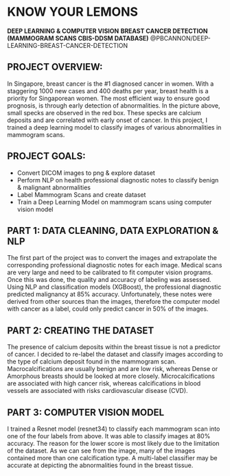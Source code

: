 # KNOW YOUR LEMONS 
**DEEP LEARNING & COMPUTER VISION** 
**BREAST CANCER DETECTION (MAMMOGRAM SCANS CBIS-DDSM DATABASE)**
@PBCANNON/DEEP-LEARNING-BREAST-CANCER-DETECTION

## PROJECT OVERVIEW:
In Singapore, breast cancer is the #1 diagnosed cancer in women. With a staggering 1000 new cases and 400 deaths per year, breast health is a priority for Singaporean women. The most efficient way to ensure good prognosis, is through early detection of abnormalities. In the picture above, small specks are observed in the red box. These specks are calcium deposits and are correlated with early onset of cancer. In this project, I trained a deep learning model to classify images of various abnormalities in mammogram scans. 

## PROJECT GOALS:
- Convert DICOM images to png & explore dataset
- Perform NLP on health professional diagnostic notes to classify benign & malignant abnormalities
- Label Mammogram Scans and create dataset
- Train a Deep Learning Model on mammogram scans using computer vision model

## PART 1: DATA CLEANING, DATA EXPLORATION & NLP
The first part of the project was to convert the images and extrapolate the corresponding professional diagnostic notes for each image. Medical scans are very large and need to be calibrated to fit computer vision programs. Once this was done, the quality and accuracy of labeling was assessed. Using NLP and classification models (XGBoost), the professional diagnostic predicted malignancy at 85% accuracy. Unfortunately, these notes were derived from other sources than the images, therefore the computer model with cancer as a label, could only predict cancer in 50% of the images. 

## PART 2: CREATING THE DATASET 
The presence of calcium deposits within the breast tissue is not a predictor of cancer. I decided to re-label the dataset and classify images according to the type of calcium deposit found in the mammogram scan. Macrocalcifications are usually benign and are low risk, whereas Dense or Amorphous breasts should be looked at more closely. Microcalcifications are associated with high cancer risk, whereas calcifications in blood vessels are associated with risks cardiovascular disease (CVD).


## PART 3: COMPUTER VISION MODEL 
I trained a Resnet model (resnet34) to classify each mammogram scan into one of the four labels from above. It was able to classify images at 80% accuracy. The reason for the lower score is most likely due to the limitation of the dataset. As we can see from the image, many of the images contained more than one calcification type. A multi-label classifier may be accurate at depicting the abnormalities found in the breast tissue.   


